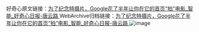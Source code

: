 好奇心原文链接：[为了纪念特摄片，Google花了半年让你在它的首页“拍”电影_智能_好奇心日报-唐云路 ](https://www.qdaily.com/articles/11708.html)
WebArchive归档链接：[为了纪念特摄片，Google花了半年让你在它的首页“拍”电影_智能_好奇心日报-唐云路 ](http://web.archive.org/web/20190623170955/https://www.qdaily.com/articles/11708.html)
![image](http://ww3.sinaimg.cn/large/007d5XDply1g3wahs9a2lj30u05u5e81)